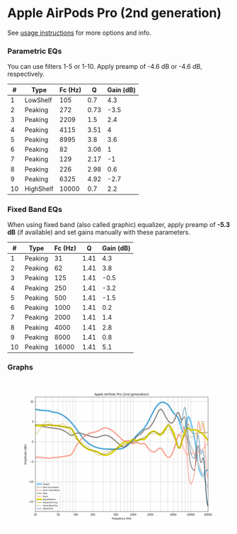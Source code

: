 # Apple AirPods Pro (2nd generation)
See [usage instructions](https://github.com/jaakkopasanen/AutoEq#usage) for more options and info.

### Parametric EQs
You can use filters 1-5 or 1-10. Apply preamp of -4.6 dB or -4.6 dB, respectively.

|   # | Type      |   Fc (Hz) |    Q |   Gain (dB) |
|-----|-----------|-----------|------|-------------|
|   1 | LowShelf  |       105 | 0.7  |         4.3 |
|   2 | Peaking   |       272 | 0.73 |        -3.5 |
|   3 | Peaking   |      2209 | 1.5  |         2.4 |
|   4 | Peaking   |      4115 | 3.51 |         4   |
|   5 | Peaking   |      8995 | 3.8  |         3.6 |
|   6 | Peaking   |        82 | 3.06 |         1   |
|   7 | Peaking   |       129 | 2.17 |        -1   |
|   8 | Peaking   |       226 | 2.98 |         0.6 |
|   9 | Peaking   |      6325 | 4.92 |        -2.7 |
|  10 | HighShelf |     10000 | 0.7  |         2.2 |

### Fixed Band EQs
When using fixed band (also called graphic) equalizer, apply preamp of **-5.3 dB** (if available) and set gains manually with these parameters.

|   # | Type    |   Fc (Hz) |    Q |   Gain (dB) |
|-----|---------|-----------|------|-------------|
|   1 | Peaking |        31 | 1.41 |         4.3 |
|   2 | Peaking |        62 | 1.41 |         3.8 |
|   3 | Peaking |       125 | 1.41 |        -0.5 |
|   4 | Peaking |       250 | 1.41 |        -3.2 |
|   5 | Peaking |       500 | 1.41 |        -1.5 |
|   6 | Peaking |      1000 | 1.41 |         0.2 |
|   7 | Peaking |      2000 | 1.41 |         1.4 |
|   8 | Peaking |      4000 | 1.41 |         2.8 |
|   9 | Peaking |      8000 | 1.41 |         0.8 |
|  10 | Peaking |     16000 | 1.41 |         5.1 |

### Graphs
![](./Apple%20AirPods%20Pro%20(2nd%20generation).png)
